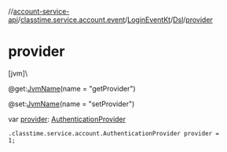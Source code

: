 //[account-service-api](../../../../index.md)/[classtime.service.account.event](../../index.md)/[LoginEventKt](../index.md)/[Dsl](index.md)/[provider](provider.md)

# provider

[jvm]\

@get:[JvmName](https://kotlinlang.org/api/latest/jvm/stdlib/kotlin.jvm/-jvm-name/index.html)(name = &quot;getProvider&quot;)

@set:[JvmName](https://kotlinlang.org/api/latest/jvm/stdlib/kotlin.jvm/-jvm-name/index.html)(name = &quot;setProvider&quot;)

var [provider](provider.md): [AuthenticationProvider](../../../classtime.service.account/-authentication-provider/index.md)

<code>.classtime.service.account.AuthenticationProvider provider = 1;</code>
